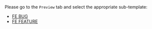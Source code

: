 Please go to the `Preview` tab and select the appropriate sub-template:

- [FE BUG](?expand=1&template=fe-bug.md)
- [FE FEATURE](?expand=1&template=fe-feature.md)
